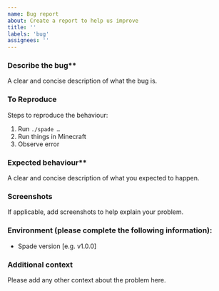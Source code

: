 ```yaml
---
name: Bug report
about: Create a report to help us improve
title: ''
labels: 'bug'
assignees: ''
---
```


### Describe the bug**

A clear and concise description of what the bug is.

### To Reproduce

Steps to reproduce the behaviour:

1. Run `./spade …`
2. Run things in Minecraft
3. Observe error

### Expected behaviour**

A clear and concise description of what you expected to happen.

### Screenshots

If applicable, add screenshots to help explain your problem.

### Environment (please complete the following information):

- Spade version [e.g. v1.0.0]

### Additional context

Please add any other context about the problem here.
